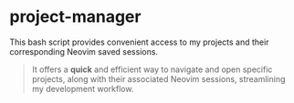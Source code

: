 # project-manager
This bash script provides convenient access to my projects and their corresponding Neovim saved sessions. 

> It offers a **quick** and efficient way to navigate and open specific projects, along with their associated Neovim sessions, streamlining my development workflow.
